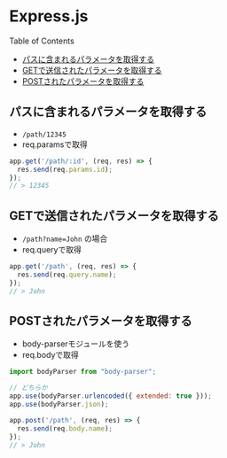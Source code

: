 # Express.js

Table of Contents

- [パスに含まれるパラメータを取得する](#パスに含まれるパラメータを取得する)
- [GETで送信されたパラメータを取得する](#GETで送信されたパラメータを取得する)
- [POSTされたパラメータを取得する](#POSTされたパラメータを取得する)

## パスに含まれるパラメータを取得する

- `/path/12345`
- req.paramsで取得

```js
app.get('/path/:id', (req, res) => {
  res.send(req.params.id);
});
// > 12345
```

## GETで送信されたパラメータを取得する

- `/path?name=John` の場合
- req.queryで取得

```js
app.get('/path', (req, res) => {
  res.send(req.query.name);
});
// > John
```

## POSTされたパラメータを取得する

- body-parserモジュールを使う
- req.bodyで取得

```js
import bodyParser from "body-parser";

// どちらか
app.use(bodyParser.urlencoded({ extended: true }));
app.use(bodyParser.json);

app.post('/path', (req, res) => {
  res.send(req.body.name);
});
// > John
```